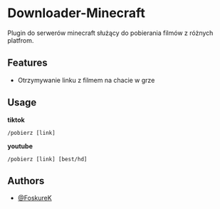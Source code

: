 
# Downloader-Minecraft

Plugin do serwerów minecraft służący do pobierania filmów z różnych platfrom.

## Features

- Otrzymywanie linku z filmem na chacie w grze


## Usage

**tiktok**
```
/pobierz [link]
```

**youtube**

```
/pobierz [link] [best/hd]
```
## Authors

- [@FoskureK](https://github.com/FoksureK)

